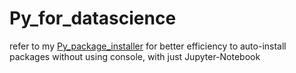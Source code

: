 # Py_for_datascience
refer to my [Py_package_installer](https://github.com/NinjaZMY/Py-Package-Installer/) for better efficiency to auto-install packages without using console, with just Jupyter-Notebook 
